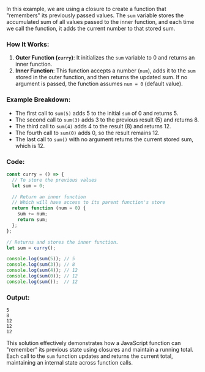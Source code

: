In this example, we are using a closure to create a function that "remembers" its previously passed values. The `sum` variable stores the accumulated sum of all values passed to the inner function, and each time we call the function, it adds the current number to that stored sum.

### How It Works:
1. **Outer Function (`curry`)**: It initializes the `sum` variable to 0 and returns an inner function.
2. **Inner Function**: This function accepts a number (`num`), adds it to the `sum` stored in the outer function, and then returns the updated sum. If no argument is passed, the function assumes `num = 0` (default value).

### Example Breakdown:
- The first call to `sum(5)` adds 5 to the initial `sum` of 0 and returns 5.
- The second call to `sum(3)` adds 3 to the previous result (5) and returns 8.
- The third call to `sum(4)` adds 4 to the result (8) and returns 12.
- The fourth call to `sum(0)` adds 0, so the result remains 12.
- The last call to `sum()` with no argument returns the current stored sum, which is 12.

### Code:
```javascript
const curry = () => {
  // To store the previous values
  let sum = 0;

  // Return an inner function
  // Which will have access to its parent function's store
  return function (num = 0) {
    sum += num;
    return sum;
  };
};

// Returns and stores the inner function.
let sum = curry();

console.log(sum(5)); // 5
console.log(sum(3)); // 8
console.log(sum(4)); // 12
console.log(sum(0)); // 12
console.log(sum());  // 12
```

### **Output:**
```
5
8
12
12
12
```

This solution effectively demonstrates how a JavaScript function can "remember" its previous state using closures and maintain a running total. Each call to the `sum` function updates and returns the current total, maintaining an internal state across function calls.